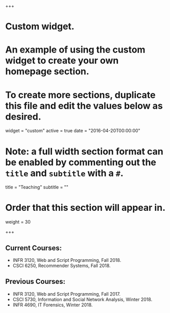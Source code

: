 +++
# Custom widget.
# An example of using the custom widget to create your own homepage section.
# To create more sections, duplicate this file and edit the values below as desired.
widget = "custom"
active = true
date = "2016-04-20T00:00:00"

# Note: a full width section format can be enabled by commenting out the `title` and `subtitle` with a `#`.
title = "Teaching"
subtitle = ""

# Order that this section will appear in.
weight = 30

+++


## Current Courses:
- INFR 3120, Web and Script Programming, Fall 2018.
- CSCI 6250, Recommender Systems, Fall 2018.


## Previous Courses:

- INFR 3120, Web and Script Programming, Fall 2017.
- CSCI 5730, Information and Social Network Analysis, Winter 2018.
- INFR 4690, IT Forensics, Winter 2018.
